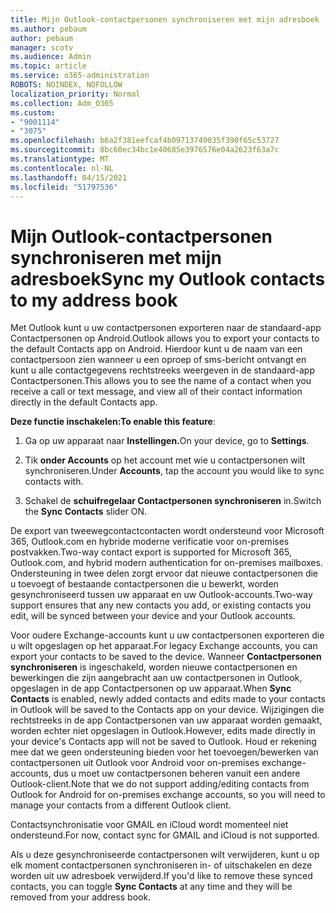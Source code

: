 ```yaml
---
title: Mijn Outlook-contactpersonen synchroniseren met mijn adresboek
ms.author: pebaum
author: pebaum
manager: scotv
ms.audience: Admin
ms.topic: article
ms.service: o365-administration
ROBOTS: NOINDEX, NOFOLLOW
localization_priority: Normal
ms.collection: Adm_O365
ms.custom:
- "9001114"
- "3075"
ms.openlocfilehash: b6a2f381eefcaf4b09713749035f390f65c53727
ms.sourcegitcommit: 8bc60ec34bc1e40685e3976576e04a2623f63a7c
ms.translationtype: MT
ms.contentlocale: nl-NL
ms.lasthandoff: 04/15/2021
ms.locfileid: "51797536"
---
```

# <a name="sync-my-outlook-contacts-to-my-address-book"></a><span data-ttu-id="81976-102">Mijn Outlook-contactpersonen synchroniseren met mijn adresboek</span><span class="sxs-lookup"><span data-stu-id="81976-102">Sync my Outlook contacts to my address book</span></span>

<span data-ttu-id="81976-103">Met Outlook kunt u uw contactpersonen exporteren naar de standaard-app Contactpersonen op Android.</span><span class="sxs-lookup"><span data-stu-id="81976-103">Outlook allows you to export your contacts to the default Contacts app on Android.</span></span> <span data-ttu-id="81976-104">Hierdoor kunt u de naam van een contactpersoon zien wanneer u een oproep of sms-bericht ontvangt en kunt u alle contactgegevens rechtstreeks weergeven in de standaard-app Contactpersonen.</span><span class="sxs-lookup"><span data-stu-id="81976-104">This allows you to see the name of a contact when you receive a call or text message, and view all of their contact information directly in the default Contacts app.</span></span>
 
<span data-ttu-id="81976-105">**Deze functie inschakelen:**</span><span class="sxs-lookup"><span data-stu-id="81976-105">**To enable this feature**:</span></span>
 
1. <span data-ttu-id="81976-106">Ga op uw apparaat naar **Instellingen.**</span><span class="sxs-lookup"><span data-stu-id="81976-106">On your device, go to **Settings**.</span></span>

2. <span data-ttu-id="81976-107">Tik **onder Accounts** op het account met wie u contactpersonen wilt synchroniseren.</span><span class="sxs-lookup"><span data-stu-id="81976-107">Under **Accounts**, tap the account you would like to sync contacts with.</span></span>

3. <span data-ttu-id="81976-108">Schakel de **schuifregelaar Contactpersonen synchroniseren** in.</span><span class="sxs-lookup"><span data-stu-id="81976-108">Switch the **Sync Contacts** slider ON.</span></span>
 
<span data-ttu-id="81976-109">De export van tweewegcontactcontacten wordt ondersteund voor Microsoft 365, Outlook.com en hybride moderne verificatie voor on-premises postvakken.</span><span class="sxs-lookup"><span data-stu-id="81976-109">Two-way contact export is supported for Microsoft 365, Outlook.com, and hybrid modern authentication for on-premises mailboxes.</span></span> <span data-ttu-id="81976-110">Ondersteuning in twee delen zorgt ervoor dat nieuwe contactpersonen die u toevoegt of bestaande contactpersonen die u bewerkt, worden gesynchroniseerd tussen uw apparaat en uw Outlook-accounts.</span><span class="sxs-lookup"><span data-stu-id="81976-110">Two-way support ensures that any new contacts you add, or existing contacts you edit, will be synced between your device and your Outlook accounts.</span></span>
 
<span data-ttu-id="81976-111">Voor oudere Exchange-accounts kunt u uw contactpersonen exporteren die u wilt opgeslagen op het apparaat.</span><span class="sxs-lookup"><span data-stu-id="81976-111">For legacy Exchange accounts, you can export your contacts to be saved to the device.</span></span> <span data-ttu-id="81976-112">Wanneer **Contactpersonen synchroniseren** is ingeschakeld, worden nieuwe contactpersonen en bewerkingen die zijn aangebracht aan uw contactpersonen in Outlook, opgeslagen in de app Contactpersonen op uw apparaat.</span><span class="sxs-lookup"><span data-stu-id="81976-112">When **Sync Contacts** is enabled, newly added contacts and edits made to your contacts in Outlook will be saved to the Contacts app on your device.</span></span> <span data-ttu-id="81976-113">Wijzigingen die rechtstreeks in de app Contactpersonen van uw apparaat worden gemaakt, worden echter niet opgeslagen in Outlook.</span><span class="sxs-lookup"><span data-stu-id="81976-113">However, edits made directly in your device's Contacts app will not be saved to Outlook.</span></span> <span data-ttu-id="81976-114">Houd er rekening mee dat we geen ondersteuning bieden voor het toevoegen/bewerken van contactpersonen uit Outlook voor Android voor on-premises exchange-accounts, dus u moet uw contactpersonen beheren vanuit een andere Outlook-client.</span><span class="sxs-lookup"><span data-stu-id="81976-114">Note that we do not support adding/editing contacts from Outlook for Android for on-premises exchange accounts, so you will need to manage your contacts from a different Outlook client.</span></span>
 
<span data-ttu-id="81976-115">Contactsynchronisatie voor GMAIL en iCloud wordt momenteel niet ondersteund.</span><span class="sxs-lookup"><span data-stu-id="81976-115">For now, contact sync for GMAIL and iCloud is not supported.</span></span>
 
<span data-ttu-id="81976-116">Als u deze gesynchroniseerde contactpersonen wilt verwijderen,  kunt u op elk moment contactpersonen synchroniseren in- of uitschakelen en deze worden uit uw adresboek verwijderd.</span><span class="sxs-lookup"><span data-stu-id="81976-116">If you'd like to remove these synced contacts, you can toggle **Sync Contacts** at any time and they will be removed from your address book.</span></span>
